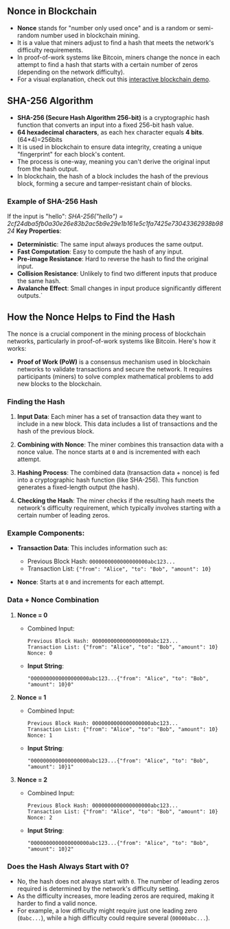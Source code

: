 ## Nonce in Blockchain
- **Nonce** stands for "number only used once" and is a random or semi-random number used in blockchain mining.
- It is a value that miners adjust to find a hash that meets the network's difficulty requirements.
- In proof-of-work systems like Bitcoin, miners change the nonce in each attempt to find a hash that starts with a certain number of zeros (depending on the network difficulty).
 - For a visual explanation, check out this [interactive blockchain demo](https://andersbrownworth.com/blockchain/block).

## SHA-256 Algorithm
- **SHA-256 (Secure Hash Algorithm 256-bit)** is a cryptographic hash function that converts an input into a fixed 256-bit hash value.
- **64 hexadecimal characters**, as each hex character equals **4 bits**. (64*4)=256bits
- It is used in blockchain to ensure data integrity, creating a unique "fingerprint" for each block's content.
- The process is one-way, meaning you can't derive the original input from the hash output.
- In blockchain, the hash of a block includes the hash of the previous block, forming a secure and tamper-resistant chain of blocks.

### Example of SHA-256 Hash
If the input is "hello":
*SHA-256("hello") = 2cf24dba5fb0a30e26e83b2ac5b9e29e1b161e5c1fa7425e73043362938b9824*
 **Key Properties**:
 - **Deterministic**: The same input always produces the same output.
 - **Fast Computation**: Easy to compute the hash of any input.
 - **Pre-image Resistance**: Hard to reverse the hash to find the original input.
 - **Collision Resistance**: Unlikely to find two different inputs that produce the same hash.
 - **Avalanche Effect**: Small changes in input produce significantly different outputs.`

## How the Nonce Helps to Find the Hash

The nonce is a crucial component in the mining process of blockchain networks, particularly in proof-of-work systems like Bitcoin. Here's how it works:
  
- **Proof of Work (PoW)** is a consensus mechanism used in blockchain networks to validate transactions and secure the network. It requires participants (miners) to solve complex mathematical problems to add new blocks to the blockchain. 
### Finding the Hash

1. **Input Data**: Each miner has a set of transaction data they want to include in a new block. This data includes a list of transactions and the hash of the previous block.

2. **Combining with Nonce**: The miner combines this transaction data with a nonce value. The nonce starts at `0` and is incremented with each attempt.

3. **Hashing Process**: The combined data (transaction data + nonce) is fed into a cryptographic hash function (like SHA-256). This function generates a fixed-length output (the hash).

4. **Checking the Hash**: The miner checks if the resulting hash meets the network's difficulty requirement, which typically involves starting with a certain number of leading zeros.

 ### Example Components:
- **Transaction Data**: This includes information such as:
  - Previous Block Hash: `0000000000000000000abc123...`
  - Transaction List: `{"from": "Alice", "to": "Bob", "amount": 10}`
  
- **Nonce**: Starts at `0` and increments for each attempt.

### Data + Nonce Combination

1. **Nonce = 0**
   - Combined Input:
     ```
     Previous Block Hash: 0000000000000000000abc123...
     Transaction List: {"from": "Alice", "to": "Bob", "amount": 10}
     Nonce: 0
     ```
   - **Input String**: 
     ```
     "0000000000000000000abc123...{"from": "Alice", "to": "Bob", "amount": 10}0"
     ```

2. **Nonce = 1**
   - Combined Input:
     ```
     Previous Block Hash: 0000000000000000000abc123...
     Transaction List: {"from": "Alice", "to": "Bob", "amount": 10}
     Nonce: 1
     ```
   - **Input String**: 
     ```
     "0000000000000000000abc123...{"from": "Alice", "to": "Bob", "amount": 10}1"
     ```

3. **Nonce = 2**
   - Combined Input:
     ```
     Previous Block Hash: 0000000000000000000abc123...
     Transaction List: {"from": "Alice", "to": "Bob", "amount": 10}
     Nonce: 2
     ```
   - **Input String**: 
     ```
     "0000000000000000000abc123...{"from": "Alice", "to": "Bob", "amount": 10}2"
     ```


### Does the Hash Always Start with 0?
- No, the hash does not always start with `0`. The number of leading zeros required is determined by the network's difficulty setting. 
- As the difficulty increases, more leading zeros are required, making it harder to find a valid nonce.
- For example, a low difficulty might require just one leading zero (`0abc...`), while a high difficulty could require several (`00000abc...`).


